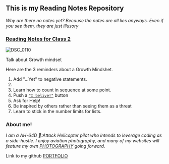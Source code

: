 ## This is my Reading Notes Repository
_Why are there no notes yet? Because the notes are all lies anyways. Even if you see them, they are just illusory_ 


### [Reading Notes for Class 2](class2.md)


![DSC_0110](https://user-images.githubusercontent.com/81983821/182227233-19fe61e8-5d38-473d-b6a0-92cd390c5338.jpg)


Talk about Growth mindset

Here are the 3 reminders about a Growth Mindshet. 

1. Add "...Yet" to negative statements. 
3. 
2. Learn how to count in sequence at some point.
4. Push a [`"I belive!"`](https://youtu.be/sIaT8Jl2zpI) button
5. Ask for Help!
7. Be inspired by others rather than seeing them as a threat
6. Learn to stick in the number limits for lists.


### About me!

_I am a AH-64D 🚁:Attack Helicopter pilot who intends to leverage coding as a side-hustle. I enjoy aviation photography, and many of my websites will feature my own [PHOTOGRAPHY](https://www.instagram.com/flyhighfreddy/?hl=en) going forward._

Link to my github [PORTFOLIO](https://github.com/FlyHighFreddy)
